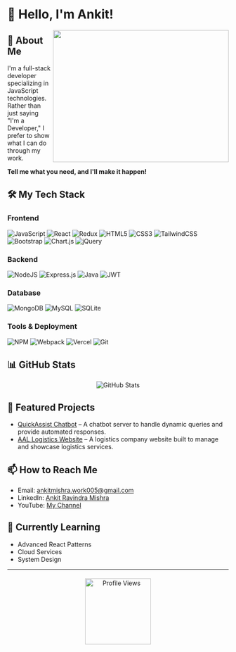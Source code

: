 # 👋 Hello, I'm Ankit! 

<img align="right" height="300" width="400" src="https://raw.githubusercontent.com/TheDudeThatCode/TheDudeThatCode/master/Assets/Developer.gif" />

## 💫 About Me
I'm a full-stack developer specializing in JavaScript technologies. Rather than just saying "I'm a Developer," I prefer to show what I can do through my work.

**Tell me what you need, and I'll make it happen!**

## 🛠️ My Tech Stack

### Frontend
![JavaScript](https://img.shields.io/badge/javascript-%23323330.svg?style=for-the-badge&logo=javascript&logoColor=%23F7DF1E)
![React](https://img.shields.io/badge/react-%2320232a.svg?style=for-the-badge&logo=react&logoColor=%2361DAFB)
![Redux](https://img.shields.io/badge/redux-%23593d88.svg?style=for-the-badge&logo=redux&logoColor=white)
![HTML5](https://img.shields.io/badge/html5-%23E34F26.svg?style=for-the-badge&logo=html5&logoColor=white)
![CSS3](https://img.shields.io/badge/css3-%231572B6.svg?style=for-the-badge&logo=css3&logoColor=white)
![TailwindCSS](https://img.shields.io/badge/tailwindcss-%2338B2AC.svg?style=for-the-badge&logo=tailwind-css&logoColor=white)
![Bootstrap](https://img.shields.io/badge/bootstrap-%23563D7C.svg?style=for-the-badge&logo=bootstrap&logoColor=white)
![Chart.js](https://img.shields.io/badge/chart.js-F5788D.svg?style=for-the-badge&logo=chart.js&logoColor=white)
![jQuery](https://img.shields.io/badge/jquery-%230769AD.svg?style=for-the-badge&logo=jquery&logoColor=white)

### Backend
![NodeJS](https://img.shields.io/badge/node.js-6DA55F?style=for-the-badge&logo=node.js&logoColor=white)
![Express.js](https://img.shields.io/badge/express.js-%23404d59.svg?style=for-the-badge&logo=express&logoColor=%2361DAFB)
![Java](https://img.shields.io/badge/java-%23ED8B00.svg?style=for-the-badge&logo=java&logoColor=white)
![JWT](https://img.shields.io/badge/JWT-black?style=for-the-badge&logo=JSON%20web%20tokens)

### Database
![MongoDB](https://img.shields.io/badge/MongoDB-%234ea94b.svg?style=for-the-badge&logo=mongodb&logoColor=white)
![MySQL](https://img.shields.io/badge/mysql-%2300f.svg?style=for-the-badge&logo=mysql&logoColor=white)
![SQLite](https://img.shields.io/badge/sqlite-%2307405e.svg?style=for-the-badge&logo=sqlite&logoColor=white)

### Tools & Deployment
![NPM](https://img.shields.io/badge/NPM-%23000000.svg?style=for-the-badge&logo=npm&logoColor=white)
![Webpack](https://img.shields.io/badge/webpack-%238DD6F9.svg?style=for-the-badge&logo=webpack&logoColor=black)
![Vercel](https://img.shields.io/badge/vercel-%23000000.svg?style=for-the-badge&logo=vercel&logoColor=white)
![Git](https://img.shields.io/badge/git-%23F05033.svg?style=for-the-badge&logo=git&logoColor=white)

## 📊 GitHub Stats
<p align="center">
  <img src="https://github-readme-stats.vercel.app/api?username=ankit00010&theme=radical&hide_border=false&include_all_commits=false&count_private=false" alt="GitHub Stats" />
</p>


## 🚀 Featured Projects
<!-- You can add your top projects here -->
- [QuickAssist Chatbot](https://github.com/ankit00010/QuickAssist-Chatbot-Server) – A chatbot server to handle dynamic queries and provide automated responses.  
- [AAL Logistics Website](https://github.com/ankit00010/AAL-Logisitcs-Website) – A logistics company website built to manage and showcase logistics services.


## 📫 How to Reach Me
- Email: [ankitmishra.work005@gmail.com](mailto:ankitmishra.work005@gmail.com)
- LinkedIn: [Ankit Ravindra Mishra](https://linkedin.com/in/ankit-ravindra-mishra-19050121a/)
- YouTube: [My Channel](https://www.youtube.com/watch?v=5ijHB7JALrs&list=PLFtWhjbsuiVxU91FdglaOToy1VDobJ97N&pp=gAQBiAQB/)

## 🌱 Currently Learning
<!-- You can add what you're currently focused on -->
- Advanced React Patterns
- Cloud Services
- System Design

---
<p align="center">
<div style="text-align: center; margin-top: 20px;">
  <img 
    src="https://visitcount.itsvg.in/api?id=ankit00010&icon=1&color=12" 
    alt="Profile Views"
    style="width: 150px; height: auto;"
  />
</div>
</p>




